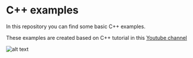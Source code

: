 # C++ examples 

In this repository you can find some basic C++ examples.

These examples are created based on C++ tutorial in this [Youtube channel](https://www.youtube.com/playlist?list=PLLAZ4kZ9dFpOSzRXG05goZMgsvXwDDL6g)  

![alt text](https://cdn.iconscout.com/icon/free/png-256/youtube-86-226404.png)

